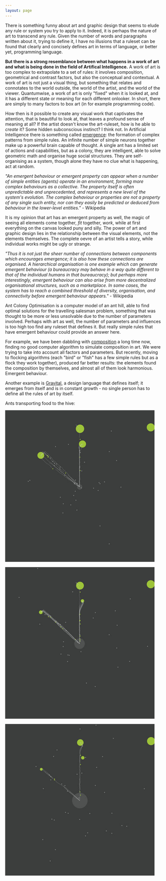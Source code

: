 ```yaml
---
layout: page
---
```

 <p class="big_text">There is something funny about art and graphic design that seems to elude any rule or system you try to apply to it. Indeed, it is perhaps the nature of art to transcend any rule. Given the number of words and paragraphs written about it, trying to define it, I have no illusions that a ruleset can be found that clearly and concisely defines art in terms of language, or better yet, programming language.&nbsp;</p><p><b>But there is a strong resemblance between what happens in a work of art and what is being done in the field of Artifical Intelligence.</b> A work of art is too complex to extrapolate to a set of rules: it involves composition, geometrical and contrast factors, but also the conceptual and contextual. A work of art is not just a visual thing, but something that relates and connotates to the world outside, the world of the artist, and the world of the viewer. Quantumwise, a work of art is only &quot;fixed&quot; when it is looked at, and it has a different state or meaning for each different onlooker. In short, there are simply to many factors to box art (in for example programming code).</p>  <p>How then is it possible to create any visual work that captivates the attention, that is beautiful to look at, that leaves a profound sense of meaning at all? If the artist doesn&#39;t know the art-ruleset, how is he able to <i>create</i> it? Some hidden subconscious instinct? I think not. In Artificial Intelligence there is something called <a href="http://en.wikipedia.org/wiki/Emergence">emergence</a>: the formation of complex patterns from simple rules. An infinite number of simple neurons together make up a powerful brain capable of thought. A single ant has a limited set of actions and capabilities, but as a colony, they are intelligent, able to solve geometric math and organise huge social structures. They are self-organising as a system, though alone they have no clue what is happening, act at random.</p>  <p><i>&quot;An emergent behaviour or emergent property can appear when a number of simple entities (agents) operate in an environment, forming more complex behaviours as a collective. The property itself is often unpredictable and unprecedented, and represents a new level of the system&#39;s evolution. The complex behaviour or properties are not a property of any single such entity, nor can they easily be predicted or deduced from behaviour in the lower-level entities.&quot;</i> - Wikipedia</p>  <p>It is my opinion that art has an emergent property as well, the magic of seeing all elements come together, <i>fit</i> together, <i>work</i>, while at first everything on the canvas looked puny and silly. The power of art and graphic design lies in the relationship between the visual elements, not the elements themselves. The complete oevre of an artist tells a story, while individual works might be ugly or strange.</p>  <p><i>&quot;Thus it is not just the sheer number of connections between components which encourages emergence; it is also how these connections are organised. A hierarchical organisation is one example which can generate emergent behaviour (a bureaucracy may behave in a way quite different to that of the individual humans in that bureaucracy); but perhaps more interestingly, emergent behaviour can also arise from more decentralized organisational structures, such as a marketplace. In some cases, the system has to reach a combined threshold of diversity, organisation, and connectivity before emergent behaviour appears.&quot;</i> - Wikipedia</p>  <p>Ant Colony Optimisation is a computer model of an ant hill, able to find optimal solutions for the travelling salesman problem, something that was thought to be more or less unsolvable due to the number of parameters involved. Perhaps with art as well, the number of parameters and influences is too high too find any ruleset that defines it. But really simple rules that have emergent behaviour could provide an answer here.</p>  <p>For example, we have been dabbling  with <a href="Composition_Algorithm">composition</a> a long time now, finding no good computer algorithm to simulate composition in art. We were trying to take into account all factors and parameters. But recently, moving to flocking algorithms (each &quot;bird&quot; or &quot;fish&quot; has a few simple rules but as a flock they work together), produced far better results: the elements found the composition by themselves, and almost all of them look harmonious. Emergent behaviour.</p>  <p>Another example is <a href="Gravital">Gravital</a>, a design language that defines itself; it emerges from itself and is in constant growth - no single person has to define all the rules of art by itself.</p>  <p>Ants transporting food to the hive:</p>  <p><span class="media"><img src="/static/media/ants1.jpg" height="487" width="482" /></span> </p>  <p><span class="media"><img src="/static/media/ants2.jpg" height="487" width="482" /></span> </p>  <p><span class="media"><img src="/static/media/ants3.jpg" height="487" width="482" /></span> </p> 